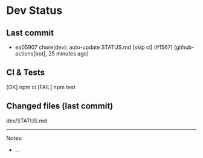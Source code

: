 # Dev Status

## Last commit
- ea05907 chore(dev): auto-update STATUS.md [skip ci] (#1567) (github-actions[bot], 25 minutes ago)
## CI & Tests
[OK] npm ci
[FAIL] npm test

## Changed files (last commit)
dev/STATUS.md

---
Notes:
- ...
